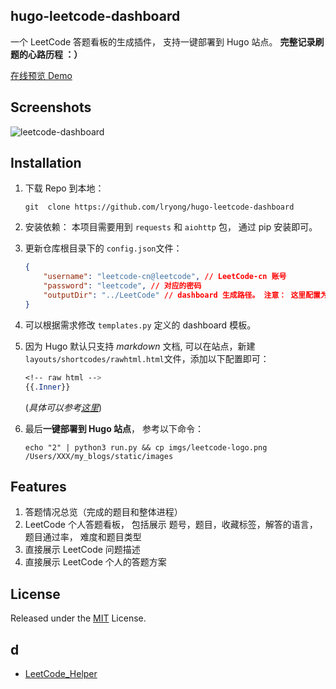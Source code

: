 ## hugo-leetcode-dashboard

一个 LeetCode 答题看板的生成插件， 支持一键部署到 Hugo 站点。 **完整记录刷题的心路历程 ：）**

[在线预览 Demo](http://blog.herbert.top/leetcode/)

## Screenshots

![leetcode-dashboard](/Users/luruiyong/Documents/leetcode_dashboard.png)

## Installation

1. 下载 Repo 到本地：

   ```shell
   git  clone https://github.com/lryong/hugo-leetcode-dashboard
   ```

2. 安装依赖： 本项目需要用到 `requests` 和 `aiohttp` 包， 通过 pip 安装即可。

3. 更新仓库根目录下的 `config.json`文件：

   ```json
   {
       "username": "leetcode-cn@leetcode", // LeetCode-cn 账号
       "password": "leetcode", // 对应的密码
       "outputDir": "../LeetCode" // dashboard 生成路径。 注意： 这里配置为 hugo 站点的文档路径， 如：/Users/XXX/my_blogs/content
   }
   ```

4. 可以根据需求修改 `templates.py` 定义的 dashboard 模板。

5. 因为 Hugo 默认只支持 *markdown* 文档, 可以在站点，新建 `layouts/shortcodes/rawhtml.html`文件，添加以下配置即可：

   ```css
   <!-- raw html -->
   {{.Inner}}
   ```

   (*具体可以参考[这里](https://anaulin.org/blog/hugo-raw-html-shortcode/)*)

6. 最后**一键部署到 Hugo 站点**， 参考以下命令：

   ```shell
   echo "2" | python3 run.py && cp imgs/leetcode-logo.png /Users/XXX/my_blogs/static/images
   ```

## Features

1. 答题情况总览（完成的题目和整体进程）
2. LeetCode  个人答题看板， 包括展示 题号，题目，收藏标签，解答的语言， 题目通过率， 难度和题目类型
3. 直接展示 LeetCode 问题描述
4. 直接展示 LeetCode 个人的答题方案

## License

Released under the [MIT](https://github.com/olOwOlo/hugo-theme-even/blob/master/LICENSE.md) License.

## d

- [LeetCode_Helper](https://github.com/KivenCkl/LeetCode_Helper)